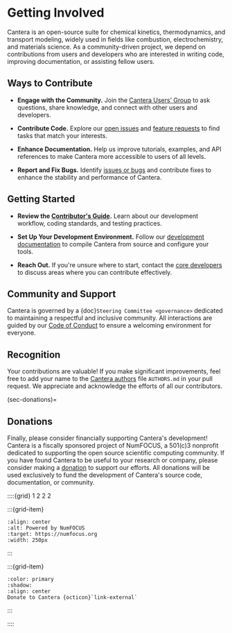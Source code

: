 # Getting Involved

Cantera is an open-source suite for chemical kinetics, thermodynamics, and transport
modeling, widely used in fields like combustion, electrochemistry, and materials
science. As a community-driven project, we depend on contributions from users and
developers who are interested in writing code, improving documentation, or assisting
fellow users.

## Ways to Contribute

- **Engage with the Community.**
  Join the [Cantera Users’ Group](https://groups.google.com/g/cantera-users) to ask
  questions, share knowledge, and connect with other users and developers.

- **Contribute Code.**
  Explore our [open issues](https://github.com/Cantera/cantera/issues) and
  [feature requests](https://github.com/Cantera/enhancements/issues) to find tasks that
  match your interests.

- **Enhance Documentation.**
  Help us improve tutorials, examples, and API references to make Cantera more
  accessible to users of all levels.

- **Report and Fix Bugs.**
  Identify [issues or bugs](sec-bug-reporting) and contribute fixes to enhance the
  stability and performance of Cantera.

## Getting Started

- **Review the [Contributor's Guide](https://cantera.org/stable/develop/CONTRIBUTING.html).**
  Learn about our development workflow, coding standards, and testing practices.

- **Set Up Your Development Environment.**
  Follow our [development documentation](https://cantera.org/stable/develop/index.html)
  to compile Cantera from source and configure your tools.

- **Reach Out.**
  If you're unsure where to start, contact the
  [core developers](mailto:developers@cantera.org) to discuss areas where you
  can contribute effectively.

## Community and Support

Cantera is governed by a {doc}`Steering Committee <governance>` dedicated to
maintaining a respectful and inclusive community. All interactions are guided by our
[Code of Conduct](https://github.com/Cantera/cantera/blob/main/CODE_OF_CONDUCT.md) to
ensure a welcoming environment for everyone.

## Recognition

Your contributions are valuable! If you make significant improvements, feel free to add
your name to the
[Cantera authors](https://github.com/Cantera/cantera/blob/main/AUTHORS.md) file
`AUTHORS.md` in your pull request. We appreciate and acknowledge the efforts of all our
contributors.

(sec-donations)=
## Donations

Finally, please consider financially supporting Cantera's development! Cantera is a
fiscally sponsored project of NumFOCUS, a 501(c)3 nonprofit dedicated to supporting the
open source scientific computing community. If you have found Cantera to be useful to
your research or company, please consider making a
[donation](https://numfocus.org/donate-to-cantera) to support our efforts. All donations
will be used exclusively to fund the development of Cantera's source code,
documentation, or community.

::::{grid} 1 2 2 2

:::{grid-item}
```{image} _static/img/SponsoredProject.png
:align: center
:alt: Powered by NumFOCUS
:target: https://numfocus.org
:width: 250px
```
:::

:::{grid-item}
```{button-link} https://numfocus.org/donate-to-cantera
:color: primary
:shadow:
:align: center
Donate to Cantera {octicon}`link-external`
```
:::

::::
